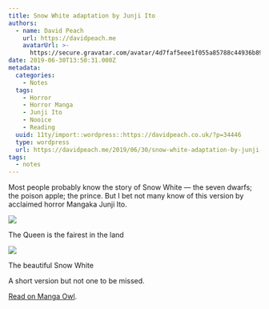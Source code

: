 ```yaml
---
title: Snow White adaptation by Junji Ito
authors:
  - name: David Peach
    url: https://davidpeach.me
    avatarUrl: >-
      https://secure.gravatar.com/avatar/4d7faf5eee1f055a85788c44936b8995eaab6dfb004e7854ec747ccb272e91ee?s=96&d=mm&r=g
date: 2019-06-30T13:50:31.000Z
metadata:
  categories:
    - Notes
  tags:
    - Horror
    - Horror Manga
    - Junji Ito
    - Nooice
    - Reading
  uuid: 11ty/import::wordpress::https://davidpeach.co.uk/?p=34446
  type: wordpress
  url: https://davidpeach.me/2019/06/30/snow-white-adaptation-by-junji-ito/
tags:
  - notes
---
```

Most people probably know the story of Snow White — the seven dwarfs; the poison apple; the prince. But I bet not many know of this version by acclaimed horror Mangaka Junji Ito.

[![](/assets/snow-white-junji-ito-150x150-GyilRVCVWzPJ.jpg)](/assets/snow-white-junji-ito-150x150-GyilRVCVWzPJ.jpg)

The Queen is the fairest in the land

[![](/assets/20250130_12h55m04s_grim-546x60-U1tNocgMfrkD.png)](/assets/20250130_12h55m04s_grim-546x60-U1tNocgMfrkD.png)

The beautiful Snow White

A short version but not one to be missed.

[Read on Manga Owl](https://www.mangaowl.com/reader/53363/524953#1).